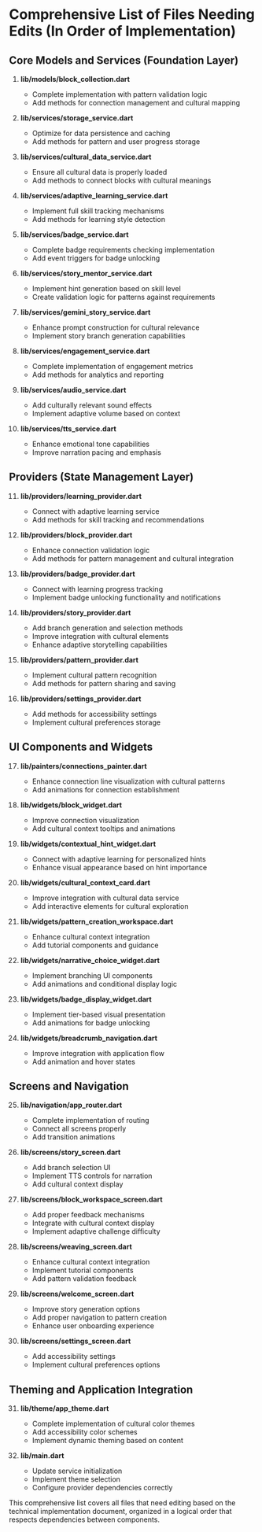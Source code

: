 # Comprehensive List of Files Needing Edits (In Order of Implementation)

## Core Models and Services (Foundation Layer)

1. **lib/models/block_collection.dart**
   - Complete implementation with pattern validation logic
   - Add methods for connection management and cultural mapping

2. **lib/services/storage_service.dart**
   - Optimize for data persistence and caching
   - Add methods for pattern and user progress storage

3. **lib/services/cultural_data_service.dart**
   - Ensure all cultural data is properly loaded
   - Add methods to connect blocks with cultural meanings

4. **lib/services/adaptive_learning_service.dart**
   - Implement full skill tracking mechanisms
   - Add methods for learning style detection

5. **lib/services/badge_service.dart**
   - Complete badge requirements checking implementation
   - Add event triggers for badge unlocking

6. **lib/services/story_mentor_service.dart**
   - Implement hint generation based on skill level
   - Create validation logic for patterns against requirements

7. **lib/services/gemini_story_service.dart**
   - Enhance prompt construction for cultural relevance
   - Implement story branch generation capabilities

8. **lib/services/engagement_service.dart**
   - Complete implementation of engagement metrics
   - Add methods for analytics and reporting

9. **lib/services/audio_service.dart**
   - Add culturally relevant sound effects
   - Implement adaptive volume based on context

10. **lib/services/tts_service.dart**
    - Enhance emotional tone capabilities
    - Improve narration pacing and emphasis

## Providers (State Management Layer)

11. **lib/providers/learning_provider.dart**
    - Connect with adaptive learning service
    - Add methods for skill tracking and recommendations

12. **lib/providers/block_provider.dart**
    - Enhance connection validation logic
    - Add methods for pattern management and cultural integration

13. **lib/providers/badge_provider.dart**
    - Connect with learning progress tracking
    - Implement badge unlocking functionality and notifications

14. **lib/providers/story_provider.dart**
    - Add branch generation and selection methods
    - Improve integration with cultural elements
    - Enhance adaptive storytelling capabilities

15. **lib/providers/pattern_provider.dart**
    - Implement cultural pattern recognition
    - Add methods for pattern sharing and saving

16. **lib/providers/settings_provider.dart**
    - Add methods for accessibility settings
    - Implement cultural preferences storage

## UI Components and Widgets

17. **lib/painters/connections_painter.dart**
    - Enhance connection line visualization with cultural patterns
    - Add animations for connection establishment

18. **lib/widgets/block_widget.dart**
    - Improve connection visualization
    - Add cultural context tooltips and animations

19. **lib/widgets/contextual_hint_widget.dart**
    - Connect with adaptive learning for personalized hints
    - Enhance visual appearance based on hint importance

20. **lib/widgets/cultural_context_card.dart**
    - Improve integration with cultural data service
    - Add interactive elements for cultural exploration

21. **lib/widgets/pattern_creation_workspace.dart**
    - Enhance cultural context integration
    - Add tutorial components and guidance

22. **lib/widgets/narrative_choice_widget.dart**
    - Implement branching UI components
    - Add animations and conditional display logic

23. **lib/widgets/badge_display_widget.dart**
    - Implement tier-based visual presentation
    - Add animations for badge unlocking

24. **lib/widgets/breadcrumb_navigation.dart**
    - Improve integration with application flow
    - Add animation and hover states

## Screens and Navigation

25. **lib/navigation/app_router.dart**
    - Complete implementation of routing
    - Connect all screens properly
    - Add transition animations

26. **lib/screens/story_screen.dart**
    - Add branch selection UI
    - Implement TTS controls for narration
    - Add cultural context display

27. **lib/screens/block_workspace_screen.dart**
    - Add proper feedback mechanisms
    - Integrate with cultural context display
    - Implement adaptive challenge difficulty

28. **lib/screens/weaving_screen.dart**
    - Enhance cultural context integration
    - Implement tutorial components
    - Add pattern validation feedback

29. **lib/screens/welcome_screen.dart**
    - Improve story generation options
    - Add proper navigation to pattern creation
    - Enhance user onboarding experience

30. **lib/screens/settings_screen.dart**
    - Add accessibility settings
    - Implement cultural preferences options

## Theming and Application Integration

31. **lib/theme/app_theme.dart**
    - Complete implementation of cultural color themes
    - Add accessibility color schemes
    - Implement dynamic theming based on content

32. **lib/main.dart**
    - Update service initialization
    - Implement theme selection
    - Configure provider dependencies correctly

This comprehensive list covers all files that need editing based on the technical implementation document, organized in a logical order that respects dependencies between components.